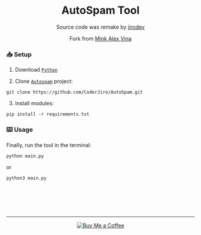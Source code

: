 <h1 align="center">AutoSpam Tool</h1>
<p align="center">Source code was remake by <a href="https://www.facebook.com/profile.php?id=100082872815351">jirodev</a></p>
<p align="center">Fork from <a href="https://github.com/anh-dz/tool_spam">Mink Alex Vina</a></p>

### 📥 Setup
1. Download [`Python`](https://www.python.org/downloads/)
  
2. Clone [`Autospam`](https://github.com/CoderJiro/AutoSpam) project:
```
git clone https://github.com/CoderJiro/AutoSpam.git
```
  
3. Install modules:
```
pip install -r requirements.txt 
```
### ⌨️ Usage
Finally, run the tool in the terminal:

```
python main.py
```
or
  
```
python3 main.py
```
<br><br><br><br>

---
<p align="center"><a href="https://www.buymeacoffee.com/jirocoder"><img src="https://img.shields.io/badge/buy_me_a_coffee%20-%23F7CA88.svg?logo=buy-me-a-coffee&logoColor=333333&style=for-the-badge" alt="Buy Me a Coffee"></a></p>
